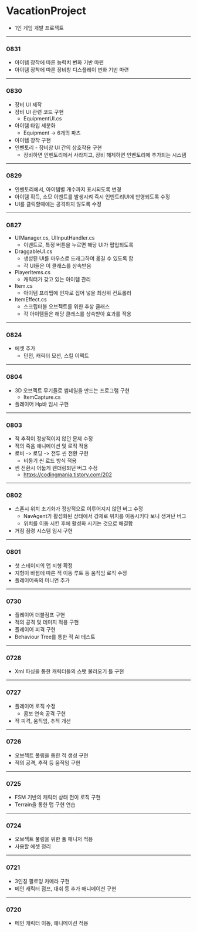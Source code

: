 # VacationProject
- 1인 게임 개발 프로젝트
---

### 0831
- 아이템 장착에 따른 능력치 변화 기반 마련
- 아이템 장착에 따른 장비창 디스플레이 변화 기반 마련
---

### 0830
- 장비 UI 제작
- 장비 UI 관련 코드 구현
   - EquipmentUI.cs
- 아이템 타입 세분화
   - Equipment -> 6개의 파츠
- 아이템 장착 구현
- 인벤토리 - 장비창 UI 간의 상호작용 구현
   - 장비하면 인벤토리에서 사라지고, 장비 해제하면 인벤토리에 추가되는 시스템
---

### 0829
- 인벤토리에서, 아이템별 개수까지 표시되도록 변경
- 아이템 획득, 소모 이벤트를 발생시켜 즉시 인벤토리UI에 반영되도록 수정
- UI를 클릭할때에는 공격하지 않도록 수정
---

### 0827
- UIManager.cs, UIInputHandler.cs
   - 이벤트로, 특정 버튼을 누르면 해당 UI가 팝업되도록
- DraggableUI.cs
   - 생성된 UI를 마우스로 드래그하여 옮길 수 있도록 함
   - 각 UI들은 이 클래스를 상속받음
- PlayerItems.cs
   - 캐릭터가 갖고 있는 아이템 관리
- Item.cs
   - 아이템 프리팹에 인자로 집어 넣을 최상위 컨트롤러
- ItemEffect.cs
   - 스크립터블 오브젝트를 위한 추상 클래스
   - 각 아이템들은 해당 클래스를 상속받아 효과를 적용
---

### 0824
- 에셋 추가
   - 던전, 캐릭터 모션, 스킬 이펙트
---

### 0804
- 3D 오브젝트 무기들로 썸네일을 만드는 프로그램 구현
   - ItemCapture.cs
- 플레이어 Hp바 임시 구현
---

### 0803
- 적 추적이 정상적이지 않던 문제 수정
- 적의 죽음 애니메이션 및 로직 적용
- 로비 -> 로딩 -> 전투 씬 전환 구현
   - 비동기 씬 로드 방식 적용
- 씬 전환시 어둡게 렌더링되던 버그 수정
   - https://codingmania.tistory.com/202
---

### 0802
- 스폰시 위치 초기화가 정상적으로 이루어지지 않던 버그 수정
   - NavAgent가 활성화된 상태에서 강제로 위치를 이동시키다 보니 생겨난 버그
   - 위치를 이동 시킨 후에 활성화 시키는 것으로 해결함
- 거점 점령 시스템 임시 구현
---

### 0801
- 첫 스테이지의 맵 지형 확정
- 지형이 바뀜에 따른 적 이동 루트 등 움직임 로직 수정
- 플레이어측의 미니언 추가
---

### 0730
- 플레이어 더블점프 구현
- 적의 공격 및 데미지 적용 구현
- 플레이어 피격 구현
- Behaviour Tree를 통한 적 AI 테스트
---

### 0728
- Xml 파싱을 통한 캐릭터들의 스탯 불러오기 틀 구현
---

### 0727
- 플레이어 로직 수정
   - 콤보 연속 공격 구현
- 적 피격, 움직임, 추적 개선
---

### 0726
- 오브젝트 풀링을 통한 적 생성 구현
- 적의 공격, 추적 등 움직임 구현
---

### 0725
- FSM 기반의 캐릭터 상태 전이 로직 구현
- Terrain을 통한 맵 구현 연습
---

### 0724
- 오브젝트 풀링을 위한 풀 매니저 적용
- 사용할 에셋 정리
---

### 0721
- 3인칭 팔로잉 카메라 구현
- 메인 캐릭터 점프, 대쉬 등 추가 애니메이션 구현
---

### 0720
- 메인 캐릭터 이동, 애니메이션 적용
